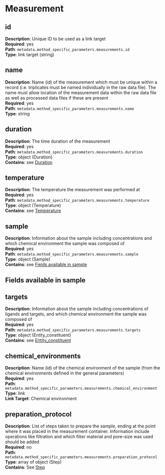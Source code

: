 # Measurement

## id

**Description**: Unique ID to be used as a link target<br/>
**Required**: yes <br/>
**Path**: `metadata.method_specific_parameters.measurements.id` <br/>
**Type**: link target (string) <br/>

## name

**Description**: Name (id) of the measurement which must be
unique within a record (i.e. triplicates must be named individually in the raw data
file). The name must allow location of the measurement data within the raw data file
as well as processed data files if these are present<br/>
**Required**: yes <br/>
**Path**: `metadata.method_specific_parameters.measurements.name` <br/>
**Type**: string <br/>


## duration

**Description**: The time duration of the measurement<br/>
**Required**: yes <br/>
**Path**: `metadata.method_specific_parameters.measurements.duration` <br/>
**Type**: object (Duration) <br/>
**Contains**: see [Duration](../reusable_elements/duration.md)


## temperature

**Description**: The temperature the measurement was performed at<br/>
**Required**: yes <br/>
**Path**: `metadata.method_specific_parameters.measurements.temperature` <br/>
**Type**: object (Temperature) <br/>
**Contains**: see [Temperature](../reusable_elements/temperature.md)

## sample

**Description**: Information about the sample including
concentrations and which chemical environment the sample was composed of<br/>
**Required**: yes <br/>
**Path**: `metadata.method_specific_parameters.measurements.sample` <br/>
**Type**: object (Sample) <br/>
**Contains**: see [Fields available in sample](#fields-available-in-sample)

## Fields available in sample

## targets
**Description**: Information about the sample including
concentrations of ligands and targets, and which chemical environment the sample was composed of<br/>
**Required**: yes <br/>
**Path**: `metadata.method_specific_parameters.measurements.targets` <br/>
**Type**: object (Entity_constituent) <br/>
**Contains**: see [Entity_constituent](../reusable_elements/entity_constituent.md) <br/>


## chemical_environments
**Description**: Name (id) of the chemical environment of
the sample (from the chemical environments defined in the general parameters)<br/>
**Required**: yes <br/>
**Path**: `metadata.method_specific_parameters.measurements.chemical_environment` <br/>
**Type**: link <br/>
**Link Target**: Chemical environment<br/>

## preparation_protocol
**Description**: List of steps taken to prepare the
sample, ending at the point where it was placed in the measurement
container. Information include operations like filtration and which
filter material and pore-size was used should be added<br/>
**Required**: no <br/>
**Path**: `metadata.method_specific_parameters.measurements.preparation_protocol` <br/>
**Type**: array of object (Step) <br/>
**Contains**: See [Step](../reusable_elements/step.md)
